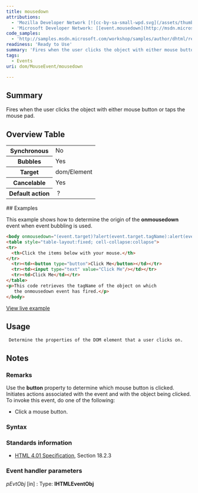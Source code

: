 ```yaml
---
title: mousedown
attributions:
  - 'Mozilla Developer Network [![cc-by-sa-small-wpd.svg](/assets/thumb/8/8c/cc-by-sa-small-wpd.svg/120px-cc-by-sa-small-wpd.svg.png)](http://creativecommons.org/licenses/by-sa/3.0/us/): [[mousedown](https://developer.mozilla.org/en-US/docs/Web/Events/mousedown) Article]'
  - 'Microsoft Developer Network: [[event.mousedown](http://msdn.microsoft.com/en-us/library/ie/ms536944(v=vs.85).aspx) Article]'
code_samples:
  - 'http://samples.msdn.microsoft.com/workshop/samples/author/dhtml/refs/onmousedownEX.htm'
readiness: 'Ready to Use'
summary: 'Fires when the user clicks the object with either mouse button or taps the mouse pad.'
tags:
  - Events
uri: dom/MouseEvent/mousedown

---
```

## Summary

Fires when the user clicks the object with either mouse button or taps the mouse pad.

## Overview Table

<table class="wikitable">
<tr>
<th>
Synchronous

</th>
<td>
No

</td>
</tr>
<tr>
<th>
Bubbles

</th>
<td>
Yes

</td>
</tr>
<tr>
<th>
Target

</th>
<td>
dom/Element

</td>
</tr>
<tr>
<th>
Cancelable

</th>
<td>
Yes

</td>
</tr>
<tr>
<th>
Default action

</th>
<td>
 ?

</td>
</tr>
</table>
## Examples

This example shows how to determine the origin of the **onmousedown** event when event bubbling is used.

``` html
<body onmousedown="(event.target)?alert(event.target.tagName):alert(event.srcElement.tagName);">
<table style="table-layout:fixed; cell-collapse:collapse">
<tr>
  <th>Click the items below with your mouse.</th>
</tr>
  <tr><td><button type="button">Click Me</button></td></tr>
  <tr><td><input type="text" value="Click Me"/></td></tr>
  <tr><td>Click Me</td></tr>
</table>
<p>This code retrieves the tagName of the object on which
   the onmousedown event has fired.</p>
</body>
```

[View live example](http://samples.msdn.microsoft.com/workshop/samples/author/dhtml/refs/onmousedownEX.htm)

## Usage

     Determine the properties of the DOM element that a user clicks on.

## Notes

### Remarks

Use the **button** property to determine which mouse button is clicked. Initiates actions associated with the event and with the object being clicked. To invoke this event, do one of the following:

-   Click a mouse button.

### Syntax

### Standards information

-   [HTML 4.01 Specification](http://go.microsoft.com/fwlink/p/?linkid=25320), Section 18.2.3

### Event handler parameters

*pEvtObj* [in]
:   Type: ****IHTMLEventObj****

